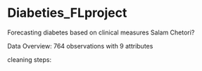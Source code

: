 # Diabeties_FLproject
Forecasting diabetes based on clinical measures
Salam Chetori?

Data Overview:
764 observations with 9 attributes

cleaning steps: 

